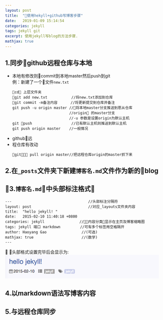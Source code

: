 ```yaml
---
layout: post
title:  "使用hekyll+github写博客步骤"
date:   2019-01-09 15:14:54
categories: jekyll
tags: jekyll git 
excerpt: 使用jekyll写blog的方法步骤.
mathjax: true
---
```

## 1.同步github远程仓库与本地
* 本地有修改则commit到本地master然后push到git  
  例：新建了一个文件`new.txt` 
  ```
  cd 上层文件夹 
  git add new.txt           //将new.txt添加到仓库
  git commit -m备注内容      //将更新提交到仓库并备注
  git push -u origin master //将本地master分支推送到愿从仓库
                            //origin 的master分支
                            //-u 参数是设置origin为默认主机
  git push                  //已有默认主机则推送到默认主机
  git push origin master    //一般情况
  ```
* github远
* 程仓库有改动
  ```
  git pull origin master//把远程仓库origin的master抓下来
  ```

## 2.在`_posts`文件夹下新建`博客名.md`文件作为新的blog

## 3.`博客名.md`中头部标注格式
    ---                                   //头部标注分隔符
    layout: post                          //对应_layouts文件夹内容
    title:  "hello jekyll! "
    date:   2015-02-10 11:40:18 +0800
    categories: jekyll                //内容分类显示在主页及博客缩略图
    tags: jekyll 端口 markdown         //可有多个标签用空格隔开
    author: Haoyang Gao                //(可选)
    mathjax: true                      //(数学)
    ---

头部格式设置完毕后会显示为:![](https://raw.githubusercontent.com/tricomm/ImageForBlog/master/2019/01/09/postheadinhome.png)

## 4.以markdown语法写博客内容
## 5.与远程仓库同步